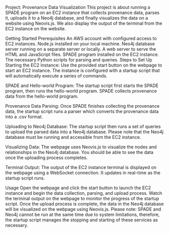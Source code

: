 Project: Provenance Data Visualization
This project is about running a SPADE program on an EC2 instance that collects provenance data, parses it, uploads it to a Neo4j database, and finally visualizes the data on a website using Neovis.js. We also display the output of the terminal from the EC2 instance on the website.

Getting Started
Prerequisites
An AWS account with configured access to EC2 instances.
Node.js installed on your local machine.
Neo4j database server running on a separate server or locally.
A web server to serve the HTML and JavaScript files.
SPADE program installed on the EC2 instance.
The necessary Python scripts for parsing and queries.
Steps to Set Up
Starting the EC2 Instance: Use the provided start button on the webpage to start an EC2 instance. The instance is configured with a startup script that will automatically execute a series of commands.

SPADE and Hello-world Program: The startup script first starts the SPADE program, then runs the hello-world program. SPADE collects provenance data from the hello-world program.

Provenance Data Parsing: Once SPADE finishes collecting the provenance data, the startup script runs a parser which converts the provenance data into a .csv format.

Uploading to Neo4j Database: The startup script then runs a set of queries to upload the parsed data into a Neo4j database. Please note that the Neo4j database must be running and accessible from the EC2 instance.

Visualizing Data: The webpage uses Neovis.js to visualize the nodes and relationships in the Neo4j database. You should be able to see the data once the uploading process completes.

Terminal Output: The output of the EC2 instance terminal is displayed on the webpage using a WebSocket connection. It updates in real-time as the startup script runs.

Usage
Open the webpage and click the start button to launch the EC2 instance and begin the data collection, parsing, and upload process.
Watch the terminal output on the webpage to monitor the progress of the startup script.
Once the upload process is complete, the data in the Neo4j database will be visualized on the webpage using Neovis.js.
Please note: SPADE and Neo4j cannot be run at the same time due to system limitations, therefore, the startup script manages the stopping and starting of these services as necessary.
